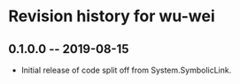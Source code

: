 # Revision history for wu-wei

## 0.1.0.0 -- 2019-08-15

* Initial release of code split off from System.SymbolicLink.
